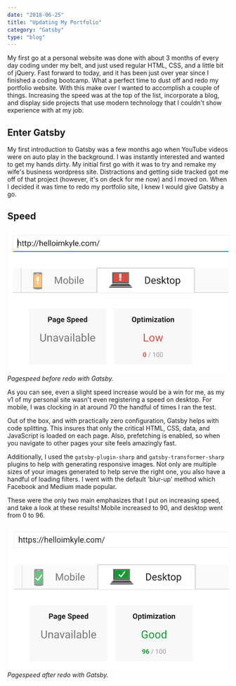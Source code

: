 ```yaml
---
date: "2018-06-25"
title: "Updating My Portfolio"
category: "Gatsby"
type: "blog"
---
```


My first go at a personal website was done with about 3 months of every day coding under my belt, and just used regular HTML, CSS, and a little bit of jQuery. Fast forward to today, and it has been just over year since I finished a coding bootcamp. What a perfect time to dust off and redo my portfolio website. With this make over I wanted to accomplish a couple of things. Increasing the speed was at the top of the list, incorporate a blog, and display side projects that use modern technology that I couldn't show experience with at my job.

## Enter Gatsby

My first introduction to Gatsby was a few months ago when YouTube videos were on auto play in the background. I was instantly interested and wanted to get my hands dirty. My initial first go with it was to try and remake my wife's business wordpress site. Distractions and getting side tracked got me off of that project (however, it's on deck for me now) and I moved on. When I decided it was time to redo my portfolio site, I knew I would give Gatsby a go.

## Speed

![](./desktop_speed_score.png) _Pagespeed before redo with Gatsby._

As you can see, even a slight speed increase would be a win for me, as my v1 of my personal site wasn't even registering a speed on desktop. For mobile, I was clocking in at around 70 the handful of times I ran the test.

Out of the box, and with practically zero configuration, Gatsby helps with code splitting. This insures that only the critical HTML, CSS, data, and JavaScript is loaded on each page. Also, prefetching is enabled, so when you navigate to other pages your site feels amazingly fast.

Additionally, I used the `gatsby-plugin-sharp` and `gatsby-transformer-sharp` plugins to help with generating responsive images. Not only are multiple sizes of your images generated to help serve the right one, you also have a handful of loading filters. I went with the default 'blur-up' method which Facebook and Medium made popular.

These were the only two main emphasizes that I put on increasing speed, and take a look at these results! Mobile increased to 90, and desktop went from 0 to 96.

![](./after-speed-score.png) _Pagespeed after redo with Gatsby._
